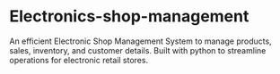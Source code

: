 # Electronics-shop-management
An efficient Electronic Shop Management System to manage products, sales, inventory, and customer details. Built with python to streamline operations for electronic retail stores.
